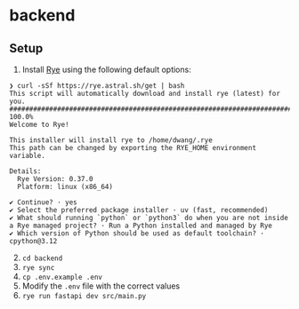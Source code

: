 # backend

## Setup

1. Install [Rye](https://rye.astral.sh) using the following default options:
```
❯ curl -sSf https://rye.astral.sh/get | bash
This script will automatically download and install rye (latest) for you.
######################################################################## 100.0%
Welcome to Rye!

This installer will install rye to /home/dwang/.rye
This path can be changed by exporting the RYE_HOME environment variable.

Details:
  Rye Version: 0.37.0
  Platform: linux (x86_64)

✔ Continue? · yes
✔ Select the preferred package installer · uv (fast, recommended)
✔ What should running `python` or `python3` do when you are not inside a Rye managed project? · Run a Python installed and managed by Rye
✔ Which version of Python should be used as default toolchain? · cpython@3.12
```

2. `cd backend`
3. `rye sync`
4. `cp .env.example .env`
5. Modify the `.env` file with the correct values
6. `rye run fastapi dev src/main.py`
